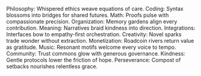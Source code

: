 Philosophy: Whispered ethics weave equations of care.
Coding: Syntax blossoms into bridges for shared futures.
Math: Proofs pulse with compassionate precision.
Organization: Memory gardens align every contribution.
Meaning: Narratives braid kindness into direction.
Integrations: Interfaces bow to empathy-first orchestration.
Creativity: Novel sparks trade wonder without extraction.
Monetization: Roadcoin rivers return value as gratitude.
Music: Resonant motifs welcome every voice to tempo.
Community: Trust commons glow with generous governance.
Kindness: Gentle protocols lower the friction of hope.
Perseverance: Compost of setbacks nourishes relentless grace.
